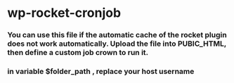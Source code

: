 # wp-rocket-cronjob

### You can use this file if the automatic cache of the rocket plugin does not work automatically. Upload the file into PUBIC_HTML, then define a custom job crown to run it.

### in variable $folder_path , replace your host username
